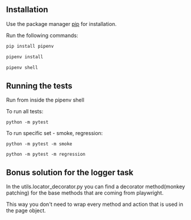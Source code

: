 ## Installation

Use the package manager [pip](https://pip.pypa.io/en/stable/) for installation.

Run the following commands:
```bash
pip install pipenv
```
```bash
pipenv install
```
```bash
pipenv shell
```


## Running the tests

Run from inside the pipenv shell

To run all tests:
```
python -m pytest
```

To run specific set - smoke, regression:
```
python -m pytest -m smoke
```

```
python -m pytest -m regression
```


## Bonus solution for the logger task
In the utils.locator_decorator.py you can find a decorator method(monkey patching) for the base methods
that are coming from playwright. 

This way you don't need to wrap every method and action that is used in the page object.